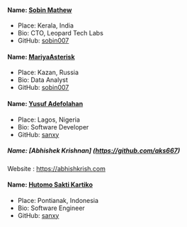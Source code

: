 #### Name: [Sobin Mathew](https://github.com/sobin007)
 - Place: Kerala, India
 - Bio: CTO, Leopard Tech Labs
 - GitHub: [sobin007](https://github.com/sobin007)
#### Name: [MariyaAsterisk](https://github.com/MariyaAsterisk)
 - Place: Kazan, Russia
 - Bio: Data Analyst
 - GitHub: [sobin007](https://github.com/MariyaAsterisk)
 #### Name: [Yusuf Adefolahan](https://github.com/sanxy)
 - Place: Lagos, Nigeria
 - Bio: Software Developer
 - GitHub: [sanxy](https://github.com/sanxy)
 ##### Name: [Abhishek Krishnan] (https://github.com/aks667)
 Website : https://abhishkrish.com
#### Name: [Hutomo Sakti Kartiko](https://github.com/hutomosaktikartiko)
 - Place: Pontianak, Indonesia
 - Bio: Software Engineer
 - GitHub: [sanxy](https://github.com/hutomosaktikartiko)
